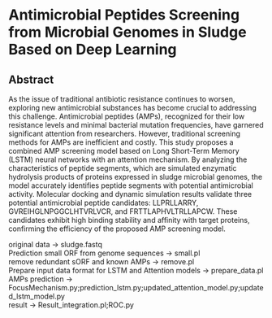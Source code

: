 # Antimicrobial Peptides Screening from Microbial Genomes in Sludge Based on Deep Learning 
## Abstract
As the issue of traditional antibiotic resistance continues to worsen, exploring new antimicrobial substances has become crucial to addressing this challenge. Antimicrobial peptides (AMPs), recognized for their low resistance levels and minimal bacterial mutation frequencies, have garnered significant attention from researchers. However, traditional screening methods for AMPs are inefficient and costly. This study proposes a combined AMP screening model based on Long Short-Term Memory (LSTM) neural networks with an attention mechanism. By analyzing the characteristics of peptide segments, which are simulated enzymatic hydrolysis products of proteins expressed in sludge microbial genomes, the model accurately identifies peptide segments with potential antimicrobial activity. Molecular docking and dynamic simulation results validate three potential antimicrobial peptide candidates: LLPRLLARRY, GVREIHGLNPGGCLHTVRLVCR, and FRTTLAPHVLTRLLAPCW. These candidates exhibit high binding stability and affinity with target proteins, confirming the efficiency of the proposed AMP screening model.


original data → sludge.fastq<br>
Prediction small ORF from genome sequences → small.pl<br>
remove redundant sORF and known AMPs → remove.pl<br>
Prepare input data format for LSTM and Attention models → prepare_data.pl<br>
AMPs prediction → FocusMechanism.py;prediction_lstm.py;updated_attention_model.py;updated_lstm_model.py<br>
result → Result_integration.pl;ROC.py<br>
